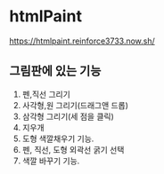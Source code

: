# htmlPaint

https://htmlpaint.reinforce3733.now.sh/

## 그림판에 있는 기능
1. 펜,직선 그리기
2. 사각형,원 그리기(드래그앤 드롭)
3. 삼각형 그리기(세 점을 클릭)
4. 지우개
5. 도형 색깔채우기 기능.
6. 펜, 직선, 도형 외곽선 굵기 선택
7. 색깔 바꾸기 기능.